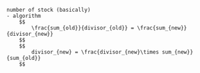 
	number of stock (basically)
	- algorithm
		$$
			\frac{sum_{old}}{divisor_{old}} = \frac{sum_{new}}{divisor_{new}}
		$$
		$$
			divisor_{new} = \frac{divisor_{new}\times sum_{new}}{sum_{old}}
		$$